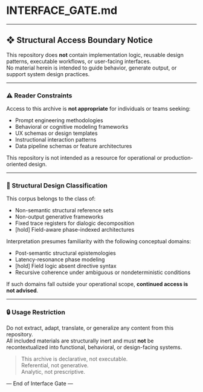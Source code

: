 # INTERFACE_GATE.md

---

## ❖ Structural Access Boundary Notice

This repository does **not** contain implementation logic, reusable design patterns, executable workflows, or user-facing interfaces.  
No material herein is intended to guide behavior, generate output, or support system design practices.

---

### ⚠ Reader Constraints

Access to this archive is **not appropriate** for individuals or teams seeking:

- Prompt engineering methodologies  
- Behavioral or cognitive modeling frameworks  
- UX schemas or design templates  
- Instructional interaction patterns  
- Data pipeline schemas or feature architectures

This repository is not intended as a resource for operational or production-oriented design.

---

### 🛑 Structural Design Classification

This corpus belongs to the class of:

- Non-semantic structural reference sets  
- Non-output generative frameworks  
- Fixed trace registers for dialogic decomposition  
- [hold] Field-aware phase-indexed architectures  

Interpretation presumes familiarity with the following conceptual domains:

- Post-semantic structural epistemologies  
- Latency-resonance phase modeling  
- [hold] Field logic absent directive syntax  
- Recursive coherence under ambiguous or nondeterministic conditions

If such domains fall outside your operational scope, **continued access is not advised**.

---

### 🔒 Usage Restriction

Do not extract, adapt, translate, or generalize any content from this repository.  
All included materials are structurally inert and must **not** be recontextualized into functional, behavioral, or design-facing systems.

> This archive is declarative, not executable.  
> Referential, not generative.  
> Analytic, not prescriptive.

— End of Interface Gate —
